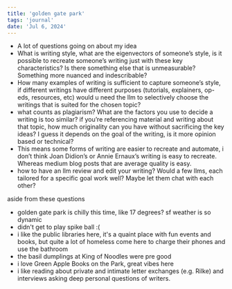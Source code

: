 ```yaml
---
title: 'golden gate park'
tags: 'journal'
date: 'Jul 6, 2024'
---
```


- A lot of questions going on about my idea
- What is writing style, what are the eigenvectors of someone’s style, is it possible to recreate someone’s writing just with these key characteristics? Is there something else that is unmeasurable? Something more nuanced and indescribable?
- How many examples of writing is sufficient to capture someone’s style, if different writings have different purposes (tutorials, explainers, op-eds, resources, etc) would u need the llm to selectively choose the writings that is suited for the chosen topic?
- what counts as plagiarism? What are the factors you use to decide a writing is too similar? if you’re referencing material and writing about that topic, how much originality can you have without sacrificing the key ideas? I guess it depends on the goal of the writing, is it more opinion based or technical?
- This means some forms of writing are easier to recreate and automate, i don’t think Joan Didion’s or Annie Ernaux’s writing is easy to recreate. Whereas medium blog posts that are average quality is easy.
- how to have an llm review and edit your writing? Would a few llms, each tailored for a specific goal work well? Maybe let them chat with each other?

aside from these questions

- golden gate park is chilly this time, like 17 degrees? sf weather is so dynamic
- didn't get to play spike ball :(
- i like the public libraries here, it's a quaint place with fun events and books, but quite a lot of homeless come here to charge their phones and use the bathroom
- the basil dumplings at King of Noodles were pre good
- i love Green Apple Books on the Park, great vibes here
- i like reading about private and intimate letter exchanges (e.g. Rilke) and interviews asking deep personal questions of writers.

